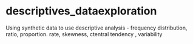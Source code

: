 # descriptives_dataexploration
Using synthetic data to use descriptive analysis - frequency distribution, ratio, proportion. rate, skewness, ctentral tendency , variability
